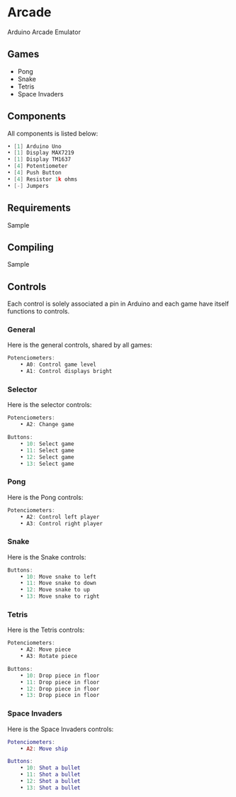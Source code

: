 # Arcade

Arduino Arcade Emulator

## Games

- Pong
- Snake
- Tetris
- Space Invaders

## Components

All components is listed below:

```cpp
• [1] Arduino Uno
• [1] Display MAX7219
• [1] Display TM1637
• [4] Potentiometer
• [4] Push Button
• [4] Resistor 1k ohms
• [-] Jumpers
```

## Requirements

Sample

## Compiling

Sample

## Controls

Each control is solely associated a pin in Arduino and each game have itself functions to controls.

### General

Here is the general controls, shared by all games:

```cpp
Potenciometers:
	• A0: Control game level
	• A1: Control displays bright
```

### Selector

Here is the selector controls:

```cpp
Potenciometers:
	• A2: Change game

Buttons:
	• 10: Select game
	• 11: Select game
	• 12: Select game
	• 13: Select game
```

### Pong

Here is the Pong controls:

```cpp
Potenciometers:
	• A2: Control left player
	• A3: Control right player
```

### Snake

Here is the Snake controls:

```cpp
Buttons:
	• 10: Move snake to left
	• 11: Move snake to down
	• 12: Move snake to up
	• 13: Move snake to right
```

### Tetris

Here is the Tetris controls:

```cpp
Potenciometers:
	• A2: Move piece
	• A3: Rotate piece

Buttons:
	• 10: Drop piece in floor
	• 11: Drop piece in floor
	• 12: Drop piece in floor
	• 13: Drop piece in floor
```

### Space Invaders

Here is the Space Invaders controls:

```lua
Potenciometers:
	• A2: Move ship

Buttons:
	• 10: Shot a bullet
	• 11: Shot a bullet
	• 12: Shot a bullet
	• 13: Shot a bullet
```
